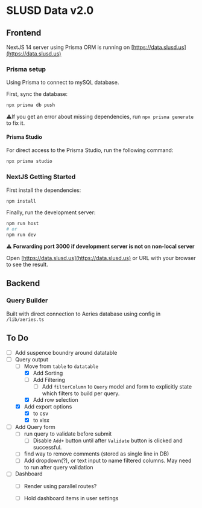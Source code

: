 # SLUSD Data v2.0

## Frontend

NextJS 14 server using Prisma ORM is running on [https://data.slusd.us](https://data.slusd.us)

### Prisma  setup

Using Prisma to connect to mySQL database.

First, sync the database:

```bash
npx prisma db push

```

:warning:If you get an error about missing dependencies, run `npx prisma generate` to fix it.

#### Prisma Studio

For direct access to the Prisma Studio, run the following command:

```bash
npx prisma studio
```

### NextJS Getting Started

First install the dependencies:

```bash
npm install
```

Finally, run the development server:

```bash
npm run host
# or
npm run dev
```

:warning: **Forwarding port 3000 if development server is not on non-local server**

Open [https://data.slusd.us](https://data.slusd.us) or URL with your browser to see the result.

## Backend

### Query Builder

Built with direct connection to Aeries database using config in `/lib/aeries.ts`

## To Do

- [ ] Add suspence boundry around datatable
- [ ] Query output
  - [ ] Move from `table` to `datatable`
    - [x] Add Sorting
    - [ ] Add Filtering
      - [ ] Add `filterColumn` to `Query` model and form to explicitly state which filters to build per query.
    - [x] Add row selection
  - [x] Add export options
    - [x] to csv
    - [x] to xlsx
- [ ] Add Query form
  - [ ] run query to validate before submit
    - [ ] Disable `Add+` button until after `Validate` button is clicked and successful.
  - [ ] find way to remove comments (stored as single line in DB)
  - [ ] Add dropdown(?), or text input to name filtered columns. May need to run after query validation
- [ ] Dashboard
  - [ ] Render using parallel routes?
  - [ ] Hold dashboard items in user settings


